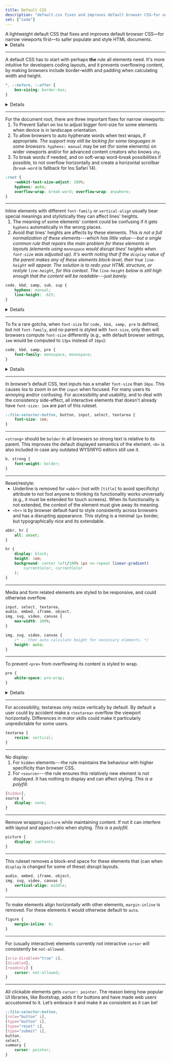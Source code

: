 ```yaml
---
title: Default CSS
description: "default.css fixes and improves default browser CSS—for narrow viewports first—to safer populate HTML document and for modern conveniences for styling."
set: ["code"]
---
```


A lightweight default CSS that fixes and
improves default browser CSS—for
narrow viewports first—to safer
populate and style HTML documents.

<Details>

<em slot="summary">Comparisons</em>

- CSS Remedy also adds `line-sizing: normal` to the root element based on a CSS draft, but that draft has later been changed. The styling presented here repairs it with a single `line-height` rule for the inline elements in question.
- Margins or sizes for headings are not included. Headings are styled when default browser style is not sufficient, and default browser style for headings is actually descent.
- Margins for nested lists are not removed, as sanitize.css does. Sometimes someone wants to style lists in a totally different way, and have margins on nested lists. It’s more flexible to remove them when needed.
- `font-size` for `<small>` is not normalized as it’s already smaller in all browsers. If using a specific size is important for a theme, then the theme should set it consistently  between elements.
- Polyfills: CSS Remedy (and of course normalize.css) contains some polyfills for elements browsers haven't/hadn't added (correct) styles for. Like: `audio:not([controls]) { display:none; }`.
- Using `:where()` or `@layer` could be of future improvements when more users updates their browsers (for `:where()`, files "where-default.css" and "where-develop.css" are in package, but experimental).

</Details>

---

A default CSS has to start with perhaps **the** rule all elements need. It's more intuitive for developers coding layouts, and it prevents overflowing content, by making browsers include border-width and padding when calculating width and height.

```css
*, ::before, ::after {
	box-sizing: border-box;
}
```

<Details>

<em slot="summary">Alternatives</em>

```css
*, ::before, ::after {
	box-sizing: inherit;
}

:root {
	box-sizing: border-box;
}
```

The problem with this approach is how the inheritance of `box-sizing` by default is just less safe for layouts, and it can be considered less intuitive as `border-box` has become the norm. *This is [also discussed here in regards to CSS Remedy](https://github.com/jensimmons/cssremedy/issues/4#issuecomment-1146659677).*

</Details>

---

For the document root, there are three important fixes for narrow viewports:

1. To Prevent Safari on Ios to adjust bigger font-size for some elements when device is in landscape orientation.
2. To allow browsers to auto hyphenate words when text wraps, if appropriate. *The support may still be lacking for some languages in some browsers.* `hyphens: manual` may be set (for some elements) on wider viewports and/or for advanced content creators who knows `shy`.
3. To break words if needed, and on soft-wrap word-break possibilities if possible, to not overflow horizontally and create a horizontal scrollbar (`break-word` is fallback for Ios Safari 14).

```css
:root {
	-webkit-text-size-adjust: 100%;
	hyphens: auto;
	overflow-wrap: break-word; overflow-wrap: anywhere;
}
```

---

Inline elements with different `font-family` or `vertical-align` usually bear special meanings and stylistically they can affect lines' heights.

1. The meaning of some elements' content could be confusing if it gets `hyphens` automatically in the wrong places.
2. Avoid that lines' heights are affects by these elements. *This is not a full normalization of these elements---which has little value---but a single common rule that repairs the main problem for these elements in layouts (elements using `monospace` would disrupt lines' heights when `font-size` was adjusted up). It's worth noting that if the `display` value of the parent makes any of these elements block-level, their true `line-height` will appear. The solution is to redo your HTML structure, or restyle `line-height`, for this context. The `line-height` below is still high enough that the content will be readable---just barely.*

```css
code, kbd, samp, sub, sup {
	hyphens: manual;
	line-height: .625;
}
```

<Details>
<em slot="summary">Alternatives</em>

*Code for `sub, sup` used in normalize.css and modern-normalize.*
But these elements very rarely needs a normalization and they are already styled semantically, they just need to not adjust lines' heights.

```css
sub,
sup {
	font-size: 75%;
	line-height: 0;
	position: relative;
	vertical-align: baseline;
}

sub {
	bottom: -0.25em;
}

sup {
	top: -0.5em;
}
```
</Details>

---

To fix a rare gotcha, when `font-size` for `code, kbd, samp, pre` is defined, but not `font-family`, and no parent is styled with `font-size`, only then will browsers compute `font-size` differently (e.g., with default browser settings, `1em` would be computed to `13px` instead of `16px`):

```css
code, kbd, samp, pre {
	font-family: monospace, monospace;
}
```

<Details>
<em slot="summary">Alternatives</em>

[Normalize.css][nc], [modern-normalize][mn] and [sanitize.css][sc] also defines `font-size: 1em`, but `font-size` is usually defined for sites that display code, and if it isn't then browser default is good.

</Details>

---

In browser’s default CSS, text inputs has a smaller `font-size` than `16px`. This causes Ios to zoom in on the `input` when focused. For many users its annoying and/or confusing. For accessibility and usability, and to deal with the consistency side-effect, all interactive elements that doesn't already have `font-size: 1em` are part of this ruleset.

```css
::file-selector-button, button, input, select, textarea {
	font-size: 1em;
}
```

---

`<strong>` should be `bolder` in all browsers so strong text is relative to its parent. This improves the default displayed semantics of the element. `<b>` is also included in case any outdated WYSIWYG editors still use it.

```css
b, strong {
	font-weight: bolder;
}
```

---

Reset/restyle:

- Underline is removed for `<abbr>` (not with `[title]` to avoid specificity) attribute to not fool anyone to thinking its functionality works universally (e.g., it must be extended for touch screens). When its functionality is not extended, the context of the element must give away its meaning.
- `<hr>` is by browser default hard to style consistently across browsers and has a disrupting appearance. This styling is a minimal `1px` border, but typographically nice and its extendable.

```css
abbr, hr {
	all: unset;
}

hr {
	display: block;
	height: 1em;
	background: center left/100% 1px no-repeat linear-gradient(
		currentColor, currentColor
	);
}
```

---

Media and form related elements are styled to be responsive, and could otherwise overflow.

```css
input, select, textarea,
audio, embed, iframe, object,
img, svg, video, canvas {
	max-width: 100%;
}

img, svg, video, canvas {
	/* ...then auto calculate height for necessary elements. */
	height: auto;
}
```

---

To prevent `<pre>` from overflowing its content is styled to wrap.

```css
pre {
	white-space: pre-wrap;
}
```

<Details>
<em slot="summary">Alternatives</em>

Another way to implement this would be to not wrap the content, but the CSS for not wrapping `pre` content must handle several exceptions and becomes a lot more verbose.

```css
pre {
	hyphens: none;
	overflow: auto;
	overflow-wrap: normal;
	tab-size: 2;
	white-space: pre;
	word-break: normal;
	word-spacing: normal;
	word-wrap: normal;
}
```

</Details>

---

For accessibility, textareas only resize vertically by default. By default a user could by accident make a `<textarea>` overflow the viewport horizontally. Differences in motor skills could make it particularly unpredictable for some users.

```css
textarea {
	resize: vertical;
}
```

---

No display:

1. For `hidden` elements---the rule maintains the behaviour with higher specificity than browser CSS.
2. For `<source>`---the rule ensures this relatively new element is not displayed. It has nothing to display and can affect styling. *This is a polyfill.*

```css
[hidden],
source {
	display: none;
}
```

---

Remove wrapping `picture` while maintaining content. If not it can interfere with layout and aspect-ratio when styling. *This is a polyfill.*

```css
picture {
	display: contents;
}
```

---

This ruleset removes a block-end space for these elements that (can when `display` is changed for some of these) disrupt layouts.

```css
audio, embed, iframe, object,
img, svg, video, canvas {
	vertical-align: middle;
}
```

---

To make elements align horizontally with other elements, `margin-inline` is removed. For these elements it would otherwise default to `auto`.

```css
figure {
	margin-inline: 0;
}
```

---

For (usually interactive) elements currently not interactive `cursor` will consistently be `not-allowed`.

```css
[aria-disabled="true" i],
[disabled],
[readonly] {
	cursor: not-allowed;
}
```

---

All clickable elements gets `cursor: pointer`. The reason being how popular UI libraries, like Bootstrap, adds it for buttons and have made web users accustomed to it. Let’s embrace it and make it as consistent as it can be!

```css
::file-selector-button,
[role="button" i],
[type="button" i],
[type="reset" i],
[type="submit" i],
button,
select,
summary {
	cursor: pointer;
}
```

<!--
### Notes

- Think about what CSS is/can be used to, and in what order from basic to advanced sites/apps: typography, layouts, usability, accessibility, more typography and graphical design, animations, 3D rendering.

- If all needed elements where to be normalized across browsers, that would cause a lot of unused code for most apps and sites. Rather style those elements when they are used a lot. Perhaps it can be code-split. It obviously results in more focused and lean CSS when only what really needs correction is styled.
-->

[amcr]: https://piccalil.li/blog/a-modern-css-reset/
[cc]: https://cube.fyi/
[cr]: https://github.com/jensimmons/cssremedy
[mn]: https://github.com/sindresorhus/modern-normalize
[ms]: https://some.makeup/style
[nc]: https://github.com/necolas/normalize.css/
[op]: https://open-props.style/
[sc]: https://github.com/csstools/sanitize.css

<script>
	import Details from "$lib/Details.svelte"
</script>

<style>
	/* Book style stuff */

	p {
		margin-block-end: 0;
	}

	ol, ul,
	li > p,
	p + p {
		margin-block-start: 0;
	}

	p + p {
		text-indent: var(--space);
	}
</style>
